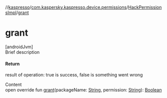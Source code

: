//[kaspresso](../../index.md)/[com.kaspersky.kaspresso.device.permissions](../index.md)/[HackPermissionsImpl](index.md)/[grant](grant.md)



# grant  
[androidJvm]  
Brief description  


#### Return  


result of operation: true is success, false is something went wrong

  
Content  
open override fun [grant](grant.md)(packageName: [String](https://kotlinlang.org/api/latest/jvm/stdlib/kotlin/-string/index.html), permission: [String](https://kotlinlang.org/api/latest/jvm/stdlib/kotlin/-string/index.html)): [Boolean](https://kotlinlang.org/api/latest/jvm/stdlib/kotlin/-boolean/index.html)  



